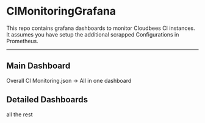 # CIMonitoringGrafana

This repo contains grafana dashboards to monitor Cloudbees CI instances.
It assumes you have setup the additional scrapped Configurations in Prometheus.

---

## Main Dashboard 
Overall CI Monitoring.json -> All in one dashboard

## Detailed Dashboards
all the rest
